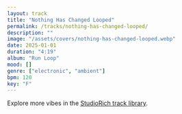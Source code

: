 ```yaml
---
layout: track
title: "Nothing Has Changed Looped"
permalink: /tracks/nothing-has-changed-looped/
description: ""
image: "/assets/covers/nothing-has-changed-looped.webp"
date: 2025-01-01
duration: "4:19"
album: "Run Loop"
mood: []
genre: ["electronic", "ambient"]
bpm: 120
key: "F"
---
```


Explore more vibes in the [StudioRich track library](/tracks/).
